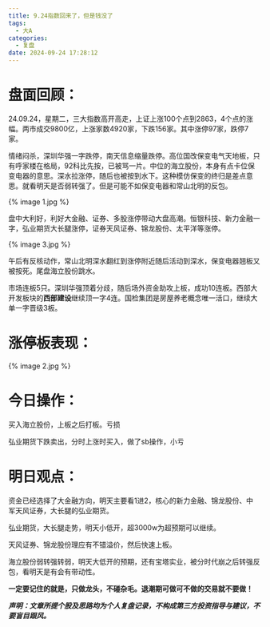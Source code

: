 ```yaml
---
title: 9.24指数回来了，但是钱没了
tags:
  - 大A
categories:
  - 复盘
date: 2024-09-24 17:28:12
---
```




# 盘面回顾：

24.09.24，星期二，三大指数高开高走，上证上涨100个点到2863，4个点的涨幅。两市成交9800亿，上涨家数4920家，下跌156家。其中涨停97家，跌停7家。

情绪闷杀，深圳华强一字跌停，南天信息缩量跌停。高位国改保变电气天地板，只有呼家楼在格局，92科比先按，已被骂一片。中位的海立股份，本身有点卡位保变电器的意思。深水拉涨停，随后也被按到水下。这种模仿保变的终归是差点意思。就看明天是否弱转强了。但是可能不如保变电器和常山北明的反包。

{% image 1.jpg %}



盘中大利好，利好大金融、证券、多股涨停带动大盘高潮。恒银科技、新力金融一字，弘业期货大长腿涨停，证券天风证券、锦龙股份、太平洋等涨停。

{% image 3.jpg %}

午后有反核动作，常山北明深水翻红到涨停附近随后活动到深水，保变电器翘板又被按死。尾盘海立股份跳水。

市场连板5只。深圳华强顶着分歧，随后场外资金助攻上板，成功10连板。西部大开发板块的**西部建设**继续顶一字4连。国检集团是房屋养老概念唯一活口，继续大单一字晋级3板。

# 涨停板表现：

{% image 2.jpg %}

# 今日操作：

买入海立股份，上板之后打板。亏损

弘业期货下跌卖出，分时上涨时买入，做了sb操作，小亏



# 明日观点：

资金已经选择了大金融方向，明天主要看1进2，核心的新力金融、锦龙股份、中军天风证券，大长腿的弘业期货。

弘业期货，大长腿走势，明天小低开，超3000w为超预期可以继续。

天风证券、锦龙股份理应有不错溢价，然后快速上板。

海立股份弱转强转弱，明天大低开的预期，还有宝塔实业，被分时代崩之后转强反包，看明天是有会有带动性。



**一定要记住的就是，只做龙头，不碰杂毛。退潮期可做可不做的交易就不要做！**



***声明：文章所提个股及思路均为个人复盘记录，不构成第三方投资指导与建议，不要盲目跟风。***
